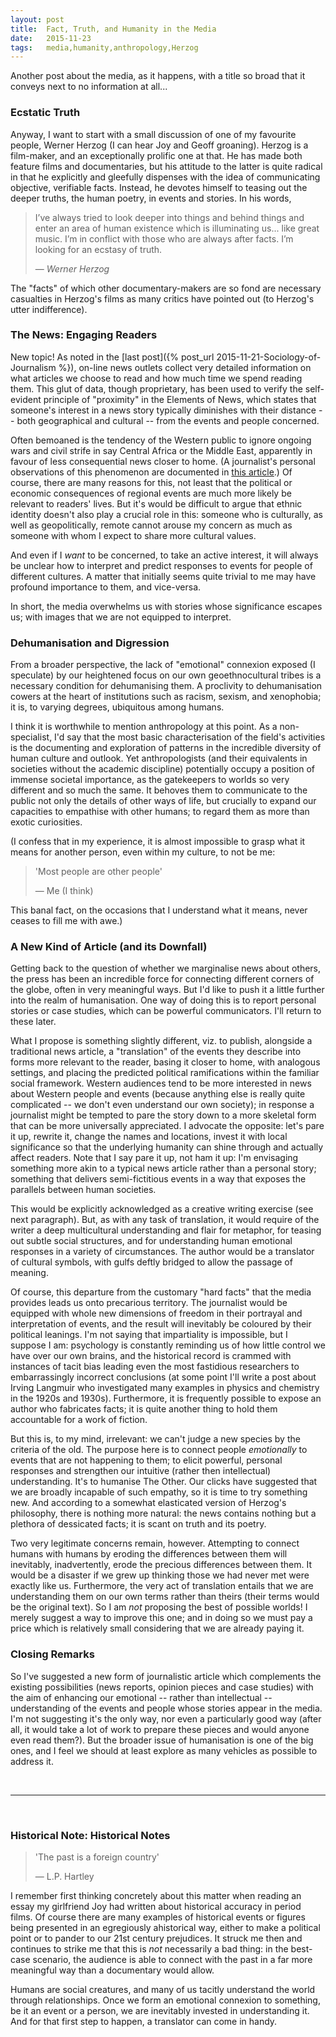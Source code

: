 ```yaml
---
layout:	post
title:	Fact, Truth, and Humanity in the Media
date:	2015-11-23
tags:	media,humanity,anthropology,Herzog
---
```


Another post about the media, as it happens, with a title so broad that it conveys next to no information at all...


### Ecstatic Truth

Anyway, I want to start with a small discussion of one of my favourite people, Werner Herzog (I can hear Joy and Geoff groaning). Herzog is a film-maker, and an exceptionally prolific one at that. He has made both feature films and documentaries, but his attitude to the latter is quite radical in that he explicitly and gleefully dispenses with the idea of communicating objective, verifiable facts. Instead, he devotes himself to teasing out the deeper truths, the human poetry, in events and stories. In his words,

> I’ve always tried to look deeper into things and behind things and enter an area of human existence which is illuminating us... like great music. I’m in conflict with those who are always after facts. I’m looking for an ecstasy of truth.
>
> &mdash; <cite>Werner Herzog</cite>
  
The "facts" of which other documentary-makers are so fond are necessary casualties in Herzog's films as many critics have pointed out (to Herzog's utter indifference).


### The News: Engaging Readers

New topic! As noted in the [last post]({% post_url 2015-11-21-Sociology-of-Journalism %}), on-line news outlets collect very detailed information on what articles we choose to read and how much time we spend reading them. This glut of data, though proprietary, has been used to verify the self-evident principle of "proximity" in the Elements of News, which states that someone's interest in a news story typically diminishes with their distance -- both geographical and cultural -- from the events and people concerned. 

Often bemoaned is the tendency of the Western public to ignore ongoing wars and civil strife in say Central Africa or the Middle East, apparently in favour of less consequential news closer to home. (A journalist's personal observations of this phenomenon are documented in [this article](http://www.vox.com/2015/11/16/9744640/paris-beirut-media).) Of course, there are many reasons for this, not least that the political or economic consequences of regional events are much more likely be relevant to readers' lives. But it's would be difficult to argue that ethnic identity doesn't also play a crucial role in this: someone who is culturally, as well as geopolitically, remote cannot arouse my concern as much as someone with whom I expect to share more cultural values.

And even if I *want* to be concerned, to take an active interest, it will always be unclear how to interpret and predict responses to events for people of different cultures. A matter that initially seems quite trivial to me may have profound importance to them, and vice-versa.

In short, the media overwhelms us with stories whose significance escapes us; with images that we are not equipped to interpret.


### Dehumanisation and Digression

From a broader perspective, the lack of "emotional" connexion exposed (I speculate) by our heightened focus on our own geoethnocultural tribes is a necessary condition for dehumanising them. A proclivity to dehumanisation cowers at the heart of institutions such as racism, sexism, and xenophobia; it is, to varying degrees, ubiquitous among humans.

I think it is worthwhile to mention anthropology at this point. As a non-specialist, I'd say that the most basic characterisation of the field's activities is the documenting and exploration of patterns in the incredible diversity of human culture and outlook. Yet anthropologists (and their equivalents in societies without the academic discipline) potentially occupy a position of immense societal importance, as the gatekeepers to worlds so very different and so much the same. It behoves them to communicate to the public not only the details of other ways of life, but crucially to expand our capacities to empathise with other humans; to regard them as more than exotic curiosities.

(I confess that in my experience, it is almost impossible to grasp what it means for another person, even within my culture, to not be me:

> 'Most people are other people'
>
> &mdash; Me (I think)
  
This banal fact, on the occasions that I understand what it means, never ceases to fill me with awe.)


### A New Kind of Article (and its Downfall)

Getting back to the question of whether we marginalise news about others, the press has been an incredible force for connecting different corners of the globe, often in very meaningful ways. But I'd like to push it a little further into the realm of humanisation. One way of doing this is to report personal stories or case studies, which can be powerful communicators. I'll return to these later.

What I propose is something slightly different, viz. to publish, alongside a traditional news article, a "translation" of the events they describe into forms more relevant to the reader, basing it closer to home, with analogous settings, and placing the predicted political ramifications within the familiar social framework. Western audiences tend to be more interested in news about Western people and events (because anything else is really quite complicated -- we don't even understand our own society); in response a journalist might be tempted to pare the story down to a more skeletal form that can be more universally appreciated. I advocate the opposite: let's pare it up, rewrite it, change the names and locations, invest it with local significance so that the underlying humanity can shine through and actually affect readers. Note that I say pare it up, not ham it up: I'm envisaging something more akin to a typical news article rather than a personal story; something that delivers semi-fictitious events in a way that exposes the parallels between human societies.

This would be explicitly acknowledged as a creative writing exercise (see next paragraph). But, as with any task of translation, it would require of the writer a deep multicultural understanding and flair for metaphor, for teasing out subtle social structures, and for understanding human emotional responses in a variety of circumstances. The author would be a translator of cultural symbols, with gulfs deftly bridged to allow the passage of meaning.

Of course, this departure from the customary "hard facts" that the media provides leads us onto precarious territory. The journalist would be equipped with whole new dimensions of freedom in their portrayal and interpretation of events, and the result will inevitably be coloured by their political leanings. I'm not saying that impartiality is impossible, but I suppose I am: psychology is constantly reminding us of how little control we have over our own brains, and the historical record is crammed with instances of tacit bias leading even the most fastidious researchers to embarrassingly incorrect conclusions (at some point I'll write a post about Irving Langmuir who investigated many examples in physics and chemistry in the 1920s and 1930s). Furthermore, it is frequently possible to expose an author who fabricates facts; it is quite another thing to hold them accountable for a work of fiction.

But this is, to my mind, irrelevant: we can't judge a new species by the criteria of the old. The purpose here is to connect people *emotionally* to events that are not happening to them; to elicit powerful, personal responses and strengthen our intuitive (rather then intellectual) understanding. It's to humanise The Other. Our clicks have suggested that we are broadly incapable of such empathy, so it is time to try something new. And according to a somewhat elasticated version of Herzog's philosophy, there is nothing more natural: the news contains nothing but a plethora of dessicated facts; it is scant on truth and its poetry.

Two very legitimate concerns remain, however. Attempting to connect humans with humans by eroding the differences between them will inevitably, inadvertently, erode the precious differences between them. It would be a disaster if we grew up thinking those we had never met were exactly like us.
Furthermore, the very act of translation entails that we are understanding them on our own terms rather than theirs (their terms would be the original text). So I am *not* proposing the best of possible worlds! I merely suggest a way to improve this one; and in doing so we must pay a price which is relatively small considering that we are already paying it.




### Closing Remarks

So I've suggested a new form of journalistic article which complements the existing possibilities (news reports, opinion pieces and case studies) with the aim of enhancing our emotional -- rather than intellectual -- understanding of the events and people whose stories appear in the media. I'm not suggesting it's the only way, nor even a particularly good way (after all, it would take a lot of work to prepare these pieces and would anyone even read them?). But the broader issue of humanisation is one of the big ones, and I feel we should at least explore as many vehicles as possible to address it.


<br>

***
<br>

### Historical Note: Historical Notes

> 'The past is a foreign country'
>
> &mdash; L.P. Hartley

I remember first thinking concretely about this matter when reading an essay my girlfriend Joy had written about historical accuracy in period films. Of course there are many examples of historical events or figures being presented in an egregiously ahistorical way, either to make a political point or to pander to our 21st century prejudices. It struck me then and continues to strike me that this is *not* necessarily a bad thing: in the best-case scenario, the audience is able to connect with the past in a far more meaningful way than a documentary would allow.

Humans are social creatures, and many of us tacitly understand the world through relationships. Once we form an emotional connexion to something, be it an event or a person, we are inevitably invested in understanding it. And for that first step to happen, a translator can come in handy.